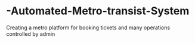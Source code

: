 # -Automated-Metro-transist-System
Creating a metro platform for booking tickets and many operations controlled by admin 
